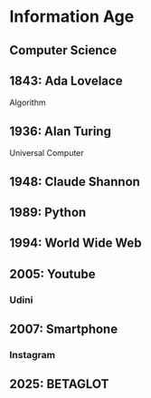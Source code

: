 # Information Age

## Computer Science

## 1843: Ada Lovelace

Algorithm

## 1936: Alan Turing

Universal Computer

## 1948: Claude Shannon

## 1989: Python

## 1994: World Wide Web

## 2005: Youtube

### Udini

## 2007: Smartphone

### Instagram

## 2025: BETAGLOT